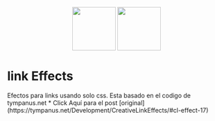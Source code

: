 <p align="center">
  <img width="100" height="100" src="http://c1.staticflickr.com/5/4299/35961351031_486016a597_b.jpg">
  <img width="100" height="100" src="http://c1.staticflickr.com/5/4317/36094077115_184a4f01a2_b.jpg">
</p>
<h1>link Effects</h1>
Efectos para links usando solo css.
Esta basado en el codigo de tympanus.net
*  Click Aquí para el post [original](https://tympanus.net/Development/CreativeLinkEffects/#cl-effect-17)

